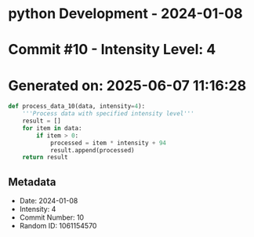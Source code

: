 ﻿# python Development - 2024-01-08
# Commit #10 - Intensity Level: 4
# Generated on: 2025-06-07 11:16:28
```python
def process_data_10(data, intensity=4):
    '''Process data with specified intensity level'''
    result = []
    for item in data:
        if item > 0:
            processed = item * intensity + 94
            result.append(processed)
    return result
```
## Metadata
- Date: 2024-01-08
- Intensity: 4
- Commit Number: 10
- Random ID: 1061154570
